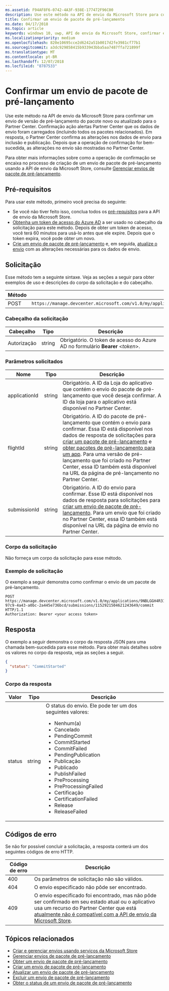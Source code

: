```yaml
---
ms.assetid: F94AF8F6-0742-4A3F-938E-177472F96C00
description: Use este método na API de envio da Microsoft Store para confirmar um envio de versão de pré-lançamento do pacote novo ou atualizado para o Partner Center.
title: Confirmar um envio de pacote de pré-lançamento
ms.date: 04/17/2018
ms.topic: article
keywords: windows 10, uwp, API de envio da Microsoft Store, confirmar envio de versão de pré-lançamento
ms.localizationpriority: medium
ms.openlocfilehash: 820e10695cce2d6242a51b0017d2fe3981cf77b1
ms.sourcegitcommit: a3dc929858415b933943bba5aa7487ffa721899f
ms.translationtype: MT
ms.contentlocale: pt-BR
ms.lasthandoff: 12/07/2018
ms.locfileid: "8787533"
---
```

# <a name="commit-a-package-flight-submission"></a>Confirmar um envio de pacote de pré-lançamento

Use este método na API de envio da Microsoft Store para confirmar um envio de versão de pré-lançamento do pacote novo ou atualizado para o Partner Center. Confirmação ação alertas Partner Center que os dados de envio foram carregados (incluindo todos os pacotes relacionados). Em resposta, o Partner Center confirma as alterações nos dados de envio para inclusão e publicação. Depois que a operação de confirmação for bem-sucedida, as alterações no envio são mostradas no Partner Center.

Para obter mais informações sobre como a operação de confirmação se encaixa no processo de criação de um envio de pacote de pré-lançamento usando a API de envio da Microsoft Store, consulte [Gerenciar envios de pacote de pré-lançamento](manage-flight-submissions.md).

## <a name="prerequisites"></a>Pré-requisitos

Para usar este método, primeiro você precisa do seguinte:

* Se você não tiver feito isso, conclua todos os [pré-requisitos](create-and-manage-submissions-using-windows-store-services.md#prerequisites) para a API de envio da Microsoft Store.
* [Obtenha um token de acesso do Azure AD](create-and-manage-submissions-using-windows-store-services.md#obtain-an-azure-ad-access-token) a ser usado no cabeçalho da solicitação para este método. Depois de obter um token de acesso, você terá 60 minutos para usá-lo antes que ele expire. Depois que o token expira, você pode obter um novo.
* [Crie um envio de pacote de pré-lançamento](create-a-flight-submission.md) e, em seguida, [atualize o envio](update-a-flight-submission.md) com as alterações necessárias para os dados de envio.

## <a name="request"></a>Solicitação

Esse método tem a seguinte sintaxe. Veja as seções a seguir para obter exemplos de uso e descrições do corpo da solicitação e do cabeçalho.

| Método | URI da solicitação                                                      |
|--------|------------------------------------------------------------------|
| POST    | ```https://manage.devcenter.microsoft.com/v1.0/my/applications/{applicationId}/flights/{flightId}/submissions/{submissionId}/commit``` |


### <a name="request-header"></a>Cabeçalho da solicitação

| Cabeçalho        | Tipo   | Descrição                                                                 |
|---------------|--------|-----------------------------------------------------------------------------|
| Autorização | string | Obrigatório. O token de acesso do Azure AD no formulário **Bearer** &lt;*token*&gt;. |


### <a name="request-parameters"></a>Parâmetros solicitados

| Nome        | Tipo   | Descrição                                                                 |
|---------------|--------|-----------------------------------------------------------------------------|
| applicationId | string | Obrigatório. A ID da Loja do aplicativo que contém o envio do pacote de pré-lançamento que você deseja confirmar. A ID da loja para o aplicativo está disponível no Partner Center.  |
| flightId | string | Obrigatório. A ID do pacote de pré-lançamento que contém o envio para confirmar. Essa ID está disponível nos dados de resposta de solicitações para [criar um pacote de pré-lançamento](create-a-flight.md) e [obter pacotes de pré-lançamento para um app](get-flights-for-an-app.md). Para uma versão de pré-lançamento que foi criado no Partner Center, essa ID também está disponível na URL da página de pré-lançamento no Partner Center.  |
| submissionId | string | Obrigatório. A ID do envio para confirmar. Esse ID está disponível nos dados de resposta para solicitações para [criar um envio de pacote de pré-lançamento](create-a-flight-submission.md). Para um envio que foi criado no Partner Center, essa ID também está disponível na URL da página de envio no Partner Center.  |


### <a name="request-body"></a>Corpo da solicitação

Não forneça um corpo da solicitação para esse método.

### <a name="request-example"></a>Exemplo de solicitação

O exemplo a seguir demonstra como confirmar o envio de um pacote de pré-lançamento.

```
POST https://manage.devcenter.microsoft.com/v1.0/my/applications/9NBLGGH4R315/flights/43e448df-97c9-4a43-a0bc-2a445e736bcd/submissions/1152921504621243649/commit HTTP/1.1
Authorization: Bearer <your access token>
```

## <a name="response"></a>Resposta

O exemplo a seguir demonstra o corpo da resposta JSON para uma chamada bem-sucedida para esse método. Para obter mais detalhes sobre os valores no corpo da resposta, veja as seções a seguir.

```json
{
  "status": "CommitStarted"
}
```

### <a name="response-body"></a>Corpo da resposta

| Valor      | Tipo   | Descrição                                                                                                                                                                                                                                                                         |
|------------|--------|----------------------------------------------------------------------------------------------------------------------------------------------------------------------------------------------------------------------------------------------------------------------------------------|
| status           | string  | O status do envio. Ele pode ter um dos seguintes valores: <ul><li>Nenhum(a)</li><li>Cancelado</li><li>PendingCommit</li><li>CommitStarted</li><li>CommitFailed</li><li>PendingPublication</li><li>Publicação</li><li>Publicado</li><li>PublishFailed</li><li>PreProcessing</li><li>PreProcessingFailed</li><li>Certificação</li><li>CertificationFailed</li><li>Release</li><li>ReleaseFailed</li></ul>  |


## <a name="error-codes"></a>Códigos de erro

Se não for possível concluir a solicitação, a resposta conterá um dos seguintes códigos de erro HTTP.

| Código de erro |  Descrição   |
|--------|------------------|
| 400  | Os parâmetros de solicitação não são válidos. |
| 404  | O envio especificado não pôde ser encontrado. |
| 409  | O envio especificado foi encontrado, mas não pôde ser confirmado em seu estado atual ou o aplicativo usa um recurso do Partner Center que está [atualmente não é compatível com a API de envio da Microsoft Store](create-and-manage-submissions-using-windows-store-services.md#not_supported). |


## <a name="related-topics"></a>Tópicos relacionados

* [Criar e gerenciar envios usando serviços da Microsoft Store](create-and-manage-submissions-using-windows-store-services.md)
* [Gerenciar envios de pacote de pré-lançamento](manage-flight-submissions.md)
* [Obter um envio de pacote de pré-lançamento](get-a-flight-submission.md)
* [Criar um envio de pacote de pré-lançamento](create-a-flight-submission.md)
* [Atualizar um envio de pacote de pré-lançamento](update-a-flight-submission.md)
* [Excluir um envio de pacote de pré-lançamento](delete-a-flight-submission.md)
* [Obter o status de um envio de pacote de pré-lançamento](get-status-for-a-flight-submission.md)
